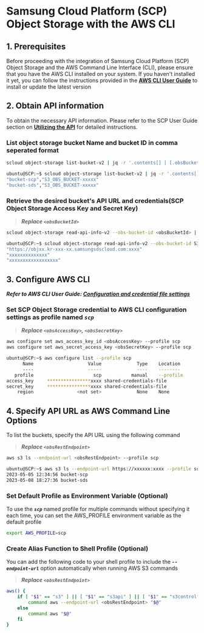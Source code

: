 # Samsung Cloud Platform (SCP) Object Storage with the AWS CLI

## 1. Prerequisites

Before proceeding with the integration of Samsung Cloud Platform (SCP) Object Storage and the AWS Command Line Interface (CLI), please ensure that you have the AWS CLI installed on your system. If you haven't installed it yet, you can follow the instructions provided in the **[AWS CLI User Guide](https://docs.aws.amazon.com/cli/latest/userguide/getting-started-install.html)** to install or update the latest version

## 2. Obtain API information

To obtain the necessary API information. Please refer to the SCP User Guide section on **[Utilizing the API](https://cloud.samsungsds.com/manual/en/scp_user_guide.html#utilizing_object_storage_api)** for detailed instructions.

### List object storage bucket Name and bucket ID in comma seperated format

```sh
scloud object-storage list-bucket-v2 | jq -r '.contents[] | [.obsBucketName, .obsBucketId] | @csv'
```

```sh
ubuntu@SCP:~$ scloud object-storage list-bucket-v2 | jq -r '.contents[] | [.obsBucketName, .obsBucketId] | @csv'
"bucket-scp","S3_OBS_BUCKET-xxxxx"
"bucket-sds","S3_OBS_BUCKET-xxxxx"
```

### Retrieve the desired bucket's API URL and credentials(SCP Object Storage Access Key and Secret Key)

>***Replace `<obsBucketId>`***

```sh
scloud object-storage read-api-info-v2 --obs-bucket-id <obsBucketId> | jq '.obsRestEndpoint, .obsAccessKey, .obsSecretKey'
```

```sh
ubuntu@SCP:~$ scloud object-storage read-api-info-v2 --obs-bucket-id S3_OBS_BUCKET-d_B7NSO7r1bRoRj6Ey_Hch | jq '.obsRestEndpoint, .obsAccessKey, .obsSecretKey'
"https://objxx.kr-xxx-xx.samsungsdscloud.com:xxxx"
"xxxxxxxxxxxxxx"
"xxxxxxxxxxxxxxxxxx"
```

## 3. Configure AWS CLI

***Refer to AWS CLI User Guide: [Configuration and credential file settings](https://docs.aws.amazon.com/cli/latest/userguide/cli-chap-configure.html)***

### Set SCP Object Storage credential to AWS CLI configuration settings as profile named ***`scp`***

>***Replace `<obsAccessKey>`, `<obsSecretKey>`***

```sh
aws configure set aws_access_key_id <obsAccessKey> --profile scp
aws configure set aws_secret_access_key <obsSecretKey> --profile scp
```

```sh
ubuntu@SCP:~$ aws configure list --profile scp
      Name                    Value             Type    Location
      ----                    -----             ----    --------
   profile                      scp           manual    --profile
access_key     ****************xxxx shared-credentials-file
secret_key     ****************xxxx shared-credentials-file
    region                <not set>             None    None
```

## 4. Specify API URL as AWS Command Line Options

To list the buckets, specify the API URL using the following command

>***Replace `<obsRestEndpoint>`***

```sh
aws s3 ls --endpoint-url <obsRestEndpoint> --profile scp
```

```sh
ubuntu@SCP:~$ aws s3 ls --endpoint-url https://xxxxxx:xxxx --profile scp
2023-05-05 12:34:56 bucket-scp
2023-05-08 18:27:36 bucket-sds
```

### Set Default Profile as Environment Variable (Optional)

To use the ***`scp`*** named profile for multiple commands without specifying it each time, you can set the AWS_PROFILE environment variable as the default profile

```sh
export AWS_PROFILE=scp
```

### Create Alias Function to Shell Profile (Optional)

You can add the following code to your shell profile to include the ***`--endpoint-url`*** option automatically when running AWS S3 commands

>***Replace `<obsRestEndpoint>`***

```sh
aws() {
    if [ "$1" == "s3" ] || [ "$1" == "s3api" ] || [ "$1" == "s3control" ]; then
        command aws --endpoint-url <obsRestEndpoint> "$@"
    else
        command aws "$@"
    fi
}
```
